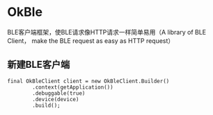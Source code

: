 # OkBle
BLE客户端框架，使BLE请求像HTTP请求一样简单易用（A library of BLE Client， make the BLE request as easy as HTTP request）


## 新建BLE客户端
```
final OkBleClient client = new OkBleClient.Builder()
        .context(getApplication())
        .debuggable(true)
        .device(device)
        .build();
```
